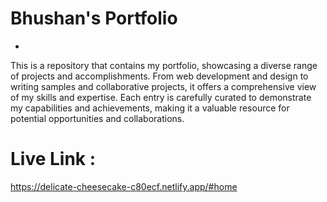 # Bhushan's Portfolio

- 
This is a repository that contains my portfolio, showcasing a diverse range of projects and accomplishments. From web development and design to writing samples and collaborative projects, it offers a comprehensive view of my skills and expertise. Each entry is carefully curated to demonstrate my capabilities and achievements, making it a valuable resource for potential opportunities and collaborations.

# Live Link :
https://delicate-cheesecake-c80ecf.netlify.app/#home
